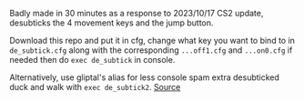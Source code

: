 Badly made in 30 minutes as a response to 2023/10/17 CS2 update, desubticks the 4 movement keys and the jump button.

Download this repo and put it in cfg, change what key you want to bind to in `de_subtick.cfg` along with the corresponding `...off1.cfg` and `...on0.cfg` if needed then do `exec de_subtick` in console.

Alternatively, use gliptal's alias for less console spam extra desubticked duck and walk with `exec de_subtick2`. [Source](https://www.reddit.com/r/GlobalOffensive/comments/17ah0sl/full_desubtick_config_new_runthrow_bind/)